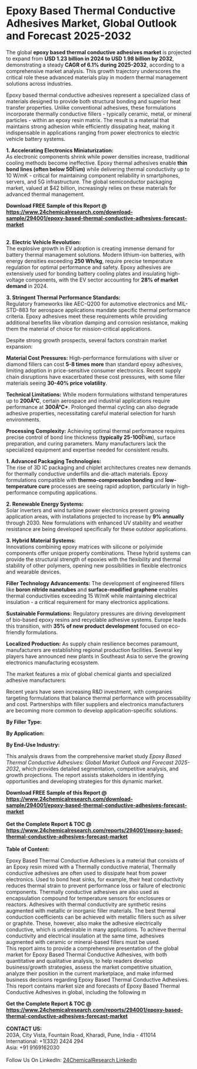 <h1>Epoxy Based Thermal Conductive Adhesives Market, Global Outlook and Forecast 2025-2032</h1><p>The global <strong>epoxy based thermal conductive adhesives market</strong> is projected to expand from <strong>USD 1.23 billion in 2024 to USD 1.98 billion by 2032</strong>, demonstrating a steady <strong>CAGR of 6.1% during 2025-2032</strong>, according to a comprehensive market analysis. This growth trajectory underscores the critical role these advanced materials play in modern thermal management solutions across industries.</p><p>Epoxy based thermal conductive adhesives represent a specialized class of materials designed to provide both structural bonding and superior heat transfer properties. Unlike conventional adhesives, these formulations incorporate thermally conductive fillers - typically ceramic, metal, or mineral particles - within an epoxy resin matrix. The result is a material that maintains strong adhesion while efficiently dissipating heat, making it indispensable in applications ranging from power electronics to electric vehicle battery systems.</p><p><strong>1. Accelerating Electronics Miniaturization:</strong><br>
As electronic components shrink while power densities increase, traditional cooling methods become ineffective. Epoxy thermal adhesives enable <strong>thin bond lines (often below 50Î¼m)</strong> while delivering thermal conductivity up to 10 W/mK - critical for maintaining component reliability in smartphones, servers, and 5G infrastructure. The global semiconductor packaging market, valued at $42 billion, increasingly relies on these materials for advanced thermal management.</p><div><b>Download FREE Sample of this Report @ 
            <a href="https://www.24chemicalresearch.com/download-sample/294001/epoxy-based-thermal-conductive-adhesives-forecast-market">
            https://www.24chemicalresearch.com/download-sample/294001/epoxy-based-thermal-conductive-adhesives-forecast-market</a></b></div><br><p><strong>2. Electric Vehicle Revolution:</strong><br>
The explosive growth in EV adoption is creating immense demand for battery thermal management solutions. Modern lithium-ion batteries, with energy densities exceeding <strong>250 Wh/kg</strong>, require precise temperature regulation for optimal performance and safety. Epoxy adhesives are extensively used for bonding battery cooling plates and insulating high-voltage components, with the EV sector accounting for <strong>28% of market demand</strong> in 2024.</p><p><strong>3. Stringent Thermal Performance Standards:</strong><br>
Regulatory frameworks like AEC-Q200 for automotive electronics and MIL-STD-883 for aerospace applications mandate specific thermal performance criteria. Epoxy adhesives meet these requirements while providing additional benefits like vibration damping and corrosion resistance, making them the material of choice for mission-critical applications.</p><p>Despite strong growth prospects, several factors constrain market expansion:</p><p><strong>Material Cost Pressures:</strong> High-performance formulations with silver or diamond fillers can cost <strong>5-8 times more</strong> than standard epoxy adhesives, limiting adoption in price-sensitive consumer electronics. Recent supply chain disruptions have exacerbated these cost pressures, with some filler materials seeing <strong>30-40% price volatility</strong>.</p><p><strong>Technical Limitations:</strong> While modern formulations withstand temperatures up to <strong>200Â°C</strong>, certain aerospace and industrial applications require performance at <strong>300Â°C+</strong>. Prolonged thermal cycling can also degrade adhesive properties, necessitating careful material selection for harsh environments.</p><p><strong>Processing Complexity:</strong> Achieving optimal thermal performance requires precise control of bond line thickness (<strong>typically 25-100Î¼m</strong>), surface preparation, and curing parameters. Many manufacturers lack the specialized equipment and expertise needed for consistent results.</p><p><strong>1. Advanced Packaging Technologies:</strong><br>
The rise of 3D IC packaging and chiplet architectures creates new demands for thermally conductive underfills and die-attach materials. Epoxy formulations compatible with <strong>thermo-compression bonding</strong> and <strong>low-temperature cure</strong> processes are seeing rapid adoption, particularly in high-performance computing applications.</p><p><strong>2. Renewable Energy Systems:</strong><br>
Solar inverters and wind turbine power electronics present growing application areas, with installations projected to increase by <strong>9% annually</strong> through 2030. New formulations with enhanced UV stability and weather resistance are being developed specifically for these outdoor applications.</p><p><strong>3. Hybrid Material Systems:</strong><br>
Innovations combining epoxy matrices with silicone or polyimide components offer unique property combinations. These hybrid systems can provide the structural strength of epoxies with the flexibility and thermal stability of other polymers, opening new possibilities in flexible electronics and wearable devices.</p><p><strong>Filler Technology Advancements:</strong> The development of engineered fillers like <strong>boron nitride nanotubes</strong> and <strong>surface-modified graphene</strong> enables thermal conductivities exceeding 15 W/mK while maintaining electrical insulation - a critical requirement for many electronics applications.</p><p><strong>Sustainable Formulations:</strong> Regulatory pressures are driving development of bio-based epoxy resins and recyclable adhesive systems. Europe leads this transition, with <strong>35% of new product development</strong> focused on eco-friendly formulations.</p><p><strong>Localized Production:</strong> As supply chain resilience becomes paramount, manufacturers are establishing regional production facilities. Several key players have announced new plants in Southeast Asia to serve the growing electronics manufacturing ecosystem.</p><p>The market features a mix of global chemical giants and specialized adhesive manufacturers:</p><p>Recent years have seen increasing R&amp;D investment, with companies targeting formulations that balance thermal performance with processability and cost. Partnerships with filler suppliers and electronics manufacturers are becoming more common to develop application-specific solutions.</p><p><strong>By Filler Type:</strong></p><p><strong>By Application:</strong></p><p><strong>By End-Use Industry:</strong></p><p>This analysis draws from the comprehensive market study <em>Epoxy Based Thermal Conductive Adhesives: Global Market Outlook and Forecast 2025-2032</em>, which provides detailed segmentation, competitive analysis, and growth projections. The report assists stakeholders in identifying opportunities and developing strategies for this dynamic market.</p><div><b>Download FREE Sample of this Report @ 
            <a href="https://www.24chemicalresearch.com/download-sample/294001/epoxy-based-thermal-conductive-adhesives-forecast-market">
            https://www.24chemicalresearch.com/download-sample/294001/epoxy-based-thermal-conductive-adhesives-forecast-market</a></b></div><br><div><b>Get the Complete Report & TOC @ 
            <a href="https://www.24chemicalresearch.com/reports/294001/epoxy-based-thermal-conductive-adhesives-forecast-market">
            https://www.24chemicalresearch.com/reports/294001/epoxy-based-thermal-conductive-adhesives-forecast-market</a></b></div><br>
            <b>Table of Content:</b><p>Epoxy Based Thermal Conductive Adhesives is a material that consists of an Epoxy resin mixed with a Thermally conductive material, Thermally conductive adhesives are often used to dissipate heat from power electronics. Used to bond heat sinks, for example, their heat conductivity reduces thermal strain to prevent performance loss or failure of electronic components. Thermally conductive adhesives are also used as encapsulation compound for temperature sensors for enclosures or reactors. Adhesives with thermal conductivity are synthetic resins augmented with metallic or inorganic filler materials. The best thermal conduction coefficients can be achieved with metallic fillers such as silver or graphite. These, however, also make the adhesive electrically conductive, which is undesirable in many applications. To achieve thermal conductivity and electrical insulation at the same time, adhesives augmented with ceramic or mineral-based fillers must be used.<br />
This report aims to provide a comprehensive presentation of the global market for Epoxy Based Thermal Conductive Adhesives, with both quantitative and qualitative analysis, to help readers develop business/growth strategies, assess the market competitive situation, analyze their position in the current marketplace, and make informed business decisions regarding Epoxy Based Thermal Conductive Adhesives. This report contains market size and forecasts of Epoxy Based Thermal Conductive Adhesives in global, including the following m</p><div><b>Get the Complete Report & TOC @ 
            <a href="https://www.24chemicalresearch.com/reports/294001/epoxy-based-thermal-conductive-adhesives-forecast-market">
            https://www.24chemicalresearch.com/reports/294001/epoxy-based-thermal-conductive-adhesives-forecast-market</a></b></div><br><b>CONTACT US:</b><br>
            203A, City Vista, Fountain Road, Kharadi, Pune, India - 411014<br>
            International: +1(332) 2424 294<br>
            Asia: +91 9169162030 <br><br>
            Follow Us On LinkedIn: <a href="https://www.linkedin.com/company/24chemicalresearch/">24ChemicalResearch LinkedIn</a>